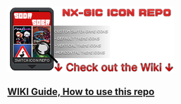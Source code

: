 ![Header](<.screenshots/SIG1.png>)

## [WIKI Guide, How to use this repo](https://github.com/sodasoba1/NSW-Custom-Game-Icons/wiki) ##
